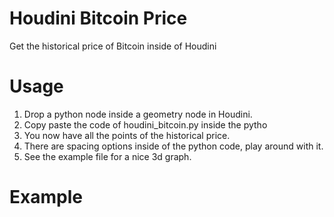 # Houdini Bitcoin Price
Get the historical price of Bitcoin inside of Houdini

# Usage
1. Drop a python node inside a geometry node in Houdini. 
2. Copy paste the code of houdini_bitcoin.py inside the pytho
3. You now have all the points of the historical price.
4. There are spacing options inside of the python code, play around with it.
5. See the example file for a nice 3d graph.

# Example
